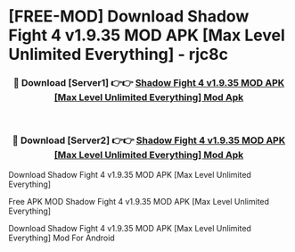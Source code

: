 # [FREE-MOD] Download Shadow Fight 4 v1.9.35 MOD APK [Max Level Unlimited Everything] - rjc8c


<div align="center">
<h3>🔴 Download [Server1] 👉👉 <a href="https://apk-comot.site?title=Shadow_Fight_4_v1.9.35_MOD_APK_[Max_Level_Unlimited_Everything]">Shadow Fight 4 v1.9.35 MOD APK [Max Level Unlimited Everything] Mod Apk</a></h3><br>

<h3>🔴 Download [Server2] 👉👉 <a href="https://apk-comot.site?title=Shadow_Fight_4_v1.9.35_MOD_APK_[Max_Level_Unlimited_Everything]">Shadow Fight 4 v1.9.35 MOD APK [Max Level Unlimited Everything] Mod Apk</a></h3>
</div>



Download Shadow Fight 4 v1.9.35 MOD APK [Max Level Unlimited Everything] 

Free APK MOD Shadow Fight 4 v1.9.35 MOD APK [Max Level Unlimited Everything] 

Download Shadow Fight 4 v1.9.35 MOD APK [Max Level Unlimited Everything] Mod For Android

